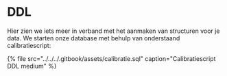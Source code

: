 # DDL

Hier zien we iets meer in verband met het aanmaken van structuren voor je data. We starten onze database met behulp van onderstaand calibratiescript:

{% file src="../../../.gitbook/assets/calibratie.sql" caption="Calibratiescript DDL medium" %}

